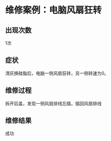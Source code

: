 # 维修案例：电脑风扇狂转

## 出现次数

1次

## 症状

清灰换硅脂后，电脑一侧风扇狂转，另一侧转速为0。

## 维修过程

拆开后盖，发现一侧风扇排线忘插，插回风扇排线

## 维修结果

成功